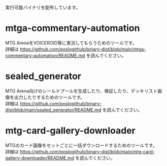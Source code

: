 実行可能バイナリを配布しています。

# mtga-commentary-automation

MTG ArenaをVOICEROID等に実況してもらうためのツールです。<br />
詳細は https://github.com/poslogithub/binary-dist/blob/main/mtga-commentary-automation/README.md を読んでください。<br />

# sealed_generator

MTG Arena向けのシールドプールを生成したり、検証したり、デッキリスト画像を出力したりするためのツールです。<br />
詳細は https://github.com/poslogithub/binary-dist/blob/main/sealed_generator/README.md を読んでください。<br />

# mtg-card-gallery-downloader

MTGのカード画像をセットごとに一括ダウンロードするためのツールです。<br />
詳細は https://github.com/poslogithub/binary-dist/blob/main/mtg-card-gallery-downloader/README.md を読んでください。<br />
